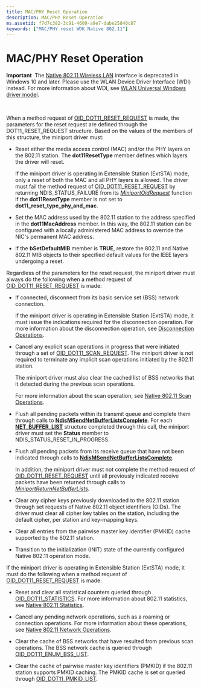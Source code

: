 ```yaml
---
title: MAC/PHY Reset Operation
description: MAC/PHY Reset Operation
ms.assetid: f7d7c382-3c91-4609-a9e7-dabe25840c87
keywords: ["MAC/PHY reset WDK Native 802.11"]
---
```


# MAC/PHY Reset Operation


**Important**  The [Native 802.11 Wireless LAN](native-802-11-wireless-lan4.md) interface is deprecated in Windows 10 and later. Please use the WLAN Device Driver Interface (WDI) instead. For more information about WDI, see [WLAN Universal Windows driver model](wifi-universal-driver-model.md).

 

When a method request of [OID\_DOT11\_RESET\_REQUEST](https://msdn.microsoft.com/library/windows/hardware/ff569409) is made, the parameters for the reset request are defined through the DOT11\_RESET\_REQUEST structure. Based on the values of the members of this structure, the miniport driver must:

-   Reset either the media access control (MAC) and/or the PHY layers on the 802.11 station. The **dot11ResetType** member defines which layers the driver will reset.

    If the miniport driver is operating in Extensible Station (ExtSTA) mode, only a reset of both the MAC and all PHY layers is allowed. The driver must fail the method request of [OID\_DOT11\_RESET\_REQUEST](https://msdn.microsoft.com/library/windows/hardware/ff569409) by returning NDIS\_STATUS\_FAILURE from its [*MiniportOidRequest*](https://msdn.microsoft.com/library/windows/hardware/ff559416) function if the **dot11ResetType** member is not set to **dot11\_reset\_type\_phy\_and\_mac**.

-   Set the MAC address used by the 802.11 station to the address specified in the **dot11MacAddress** member. In this way, the 802.11 station can be configured with a locally administered MAC address to override the NIC's permanent MAC address.

-   If the **bSetDefaultMIB** member is **TRUE**, restore the 802.11 and Native 802.11 MIB objects to their specified default values for the IEEE layers undergoing a reset.

Regardless of the parameters for the reset request, the miniport driver must always do the following when a method request of [OID\_DOT11\_RESET\_REQUEST](https://msdn.microsoft.com/library/windows/hardware/ff569409) is made:

-   If connected, disconnect from its basic service set (BSS) network connection.

    If the miniport driver is operating in Extensible Station (ExtSTA) mode, it must issue the indications required for the disconnection operation. For more information about the disconnection operation, see [Disconnection Operations](disconnection-operations.md).

-   Cancel any explicit scan operations in progress that were initiated through a set of [OID\_DOT11\_SCAN\_REQUEST](https://msdn.microsoft.com/library/windows/hardware/ff569413). The miniport driver is not required to terminate any implicit scan operations initiated by the 802.11 station.

    The miniport driver must also clear the cached list of BSS networks that it detected during the previous scan operations.

    For more information about the scan operation, see [Native 802.11 Scan Operations](native-802-11-scan-operations.md).

-   Flush all pending packets within its transmit queue and complete them through calls to [**NdisMSendNetBufferListsComplete**](https://msdn.microsoft.com/library/windows/hardware/ff563668). For each [**NET\_BUFFER\_LIST**](https://msdn.microsoft.com/library/windows/hardware/ff568388) structure completed through this call, the miniport driver must set the **Status** member to NDIS\_STATUS\_RESET\_IN\_PROGRESS.

-   Flush all pending packets from its receive queue that have not been indicated through calls to [**NdisMSendNetBufferListsComplete**](https://msdn.microsoft.com/library/windows/hardware/ff563668).

    In addition, the miniport driver must not complete the method request of [OID\_DOT11\_RESET\_REQUEST](https://msdn.microsoft.com/library/windows/hardware/ff569409) until all previously indicated receive packets have been returned through calls to [*MiniportReturnNetBufferLists*](https://msdn.microsoft.com/library/windows/hardware/ff559437).

-   Clear any cipher keys previously downloaded to the 802.11 station through set requests of Native 802.11 object identifiers (OIDs). The driver must clear all cipher key tables on the station, including the default cipher, per station and key-mapping keys.

-   Clear all entries from the pairwise master key identifier (PMKID) cache supported by the 802.11 station.

-   Transition to the initialization (INIT) state of the currently configured Native 802.11 operation mode.

If the miniport driver is operating in Extensible Station (ExtSTA) mode, it must do the following when a method request of [OID\_DOT11\_RESET\_REQUEST](https://msdn.microsoft.com/library/windows/hardware/ff569409) is made:

-   Reset and clear all statistical counters queried through [OID\_DOT11\_STATISTICS](https://msdn.microsoft.com/library/windows/hardware/ff569420). For more information about 802.11 statistics, see [Native 802.11 Statistics](native-802-11-statistics.md).

-   Cancel any pending network operations, such as a roaming or connection operations. For more information about these operations, see [Native 802.11 Network Operations](native-802-11-network-operations.md).

-   Clear the cache of BSS networks that have resulted from previous scan operations. The BSS network cache is queried through [OID\_DOT11\_ENUM\_BSS\_LIST](https://msdn.microsoft.com/library/windows/hardware/ff569360).

-   Clear the cache of pairwise master key identifiers (PMKID) if the 802.11 station supports PMKID caching. The PMKID cache is set or queried through [OID\_DOT11\_PMKID\_LIST](https://msdn.microsoft.com/library/windows/hardware/ff569400).

 

 






